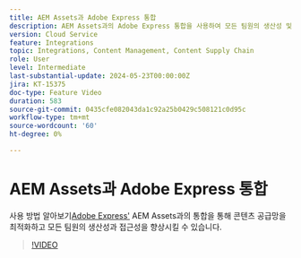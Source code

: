 ```yaml
---
title: AEM Assets과 Adobe Express 통합
description: AEM Assets과의 Adobe Express 통합을 사용하여 모든 팀원의 생산성 및 접근성을 향상하고 콘텐츠 공급망을 최적화하는 방법에 대해 알아봅니다.
version: Cloud Service
feature: Integrations
topic: Integrations, Content Management, Content Supply Chain
role: User
level: Intermediate
last-substantial-update: 2024-05-23T00:00:00Z
jira: KT-15375
doc-type: Feature Video
duration: 583
source-git-commit: 0435cfe082043da1c92a25b0429c508121c0d95c
workflow-type: tm+mt
source-wordcount: '60'
ht-degree: 0%

---
```


# AEM Assets과 Adobe Express 통합

사용 방법 알아보기[Adobe Express&#39;](https://www.adobe.com/express/) AEM Assets과의 통합을 통해 콘텐츠 공급망을 최적화하고 모든 팀원의 생산성과 접근성을 향상시킬 수 있습니다.

>[!VIDEO](https://video.tv.adobe.com/v/3425193/?learn=on)
